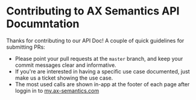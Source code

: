# Contributing to AX Semantics API Documntation

Thanks for contributing to our API Doc! A couple of quick guidelines for submitting PRs:

- Please point your pull requests at the `master` branch, and keep your commit messages clear and informative.
- If you're are interested in having a specific use case documented, just make us a ticket showing the use case.
- The most used calls are shown in-app at the footer of each page after loggin in to [my.ax-semantics.com](https://my.ax-semantics.com)
